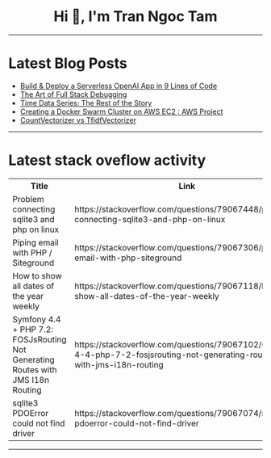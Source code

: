 <h1 align="center">Hi 👋, I'm Tran Ngoc Tam</h1>

---

# Latest Blog Posts 
<!-- BLOG-POST-LIST:START -->
- [Build &amp; Deploy a Serverless OpenAI App in 9 Lines of Code](https://dev.to/dbos/build-deploy-a-serverless-openai-app-in-9-lines-of-code-po1)
- [The Art of Full Stack Debugging](https://dev.to/codenameone/the-art-of-full-stack-debugging-3oba)
- [Time Data Series: The Rest of the Story](https://dev.to/adatole/time-data-series-the-rest-of-the-story-555h)
- [Creating a Docker Swarm Cluster on AWS EC2 : AWS Project](https://dev.to/shubham_murti/creating-a-docker-swarm-cluster-on-aws-ec2-aws-project-3g5h)
- [CountVectorizer vs TfidfVectorizer](https://dev.to/aashwinkumar/countvectorizer-vs-tfidfvectorizer-1kck)
<!-- BLOG-POST-LIST:END -->

---

# Latest stack oveflow activity
<table>
  <tr><th>Title</th><th>Link</th></tr>
  <!-- STACKOVERFLOW:START --><tr><td>Problem connecting sqlite3 and php on linux</td><td>https://stackoverflow.com/questions/79067448/problem-connecting-sqlite3-and-php-on-linux</td></tr><tr><td>Piping email with PHP / Siteground</td><td>https://stackoverflow.com/questions/79067306/piping-email-with-php-siteground</td></tr><tr><td>How to show all dates of the year weekly</td><td>https://stackoverflow.com/questions/79067118/how-to-show-all-dates-of-the-year-weekly</td></tr><tr><td>Symfony 4.4 + PHP 7.2: FOSJsRouting Not Generating Routes with JMS I18n Routing</td><td>https://stackoverflow.com/questions/79067102/symfony-4-4-php-7-2-fosjsrouting-not-generating-routes-with-jms-i18n-routing</td></tr><tr><td>sqlite3 PDOError could not find driver</td><td>https://stackoverflow.com/questions/79067074/sqlite3-pdoerror-could-not-find-driver</td></tr><!-- STACKOVERFLOW:END -->
</table>

---


